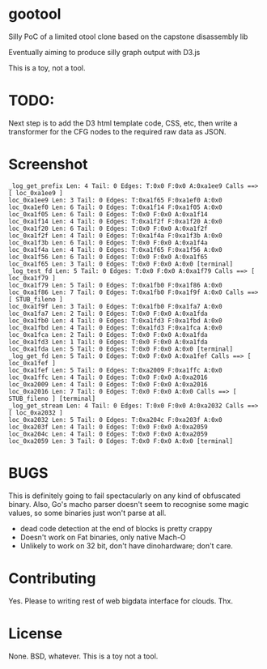 gootool
=======

Silly PoC of a limited otool clone based on the capstone disassembly lib

Eventually aiming to produce silly graph output with D3.js

This is a toy, not a tool.

TODO:
=======

Next step is to add the D3 html template code, CSS, etc, then write a transformer for the CFG nodes to the required raw data as JSON.

Screenshot
=======

```
_log_get_prefix Len: 4 Tail: 0 Edges: T:0x0 F:0x0 A:0xa1ee9 Calls ==> [ loc_0xa1ee9 ]
loc_0xa1ee9 Len: 3 Tail: 0 Edges: T:0xa1f65 F:0xa1ef0 A:0x0
loc_0xa1ef0 Len: 6 Tail: 0 Edges: T:0xa1f14 F:0xa1f05 A:0x0
loc_0xa1f05 Len: 6 Tail: 0 Edges: T:0x0 F:0x0 A:0xa1f14
loc_0xa1f14 Len: 4 Tail: 0 Edges: T:0xa1f2f F:0xa1f20 A:0x0
loc_0xa1f20 Len: 6 Tail: 0 Edges: T:0x0 F:0x0 A:0xa1f2f
loc_0xa1f2f Len: 4 Tail: 0 Edges: T:0xa1f4a F:0xa1f3b A:0x0
loc_0xa1f3b Len: 6 Tail: 0 Edges: T:0x0 F:0x0 A:0xa1f4a
loc_0xa1f4a Len: 4 Tail: 0 Edges: T:0xa1f65 F:0xa1f56 A:0x0
loc_0xa1f56 Len: 6 Tail: 0 Edges: T:0x0 F:0x0 A:0xa1f65
loc_0xa1f65 Len: 3 Tail: 0 Edges: T:0x0 F:0x0 A:0x0 [terminal]
_log_test_fd Len: 5 Tail: 0 Edges: T:0x0 F:0x0 A:0xa1f79 Calls ==> [ loc_0xa1f79 ]
loc_0xa1f79 Len: 5 Tail: 0 Edges: T:0xa1fb0 F:0xa1f86 A:0x0
loc_0xa1f86 Len: 7 Tail: 0 Edges: T:0xa1fb0 F:0xa1f9f A:0x0 Calls ==> [ STUB_fileno ]
loc_0xa1f9f Len: 3 Tail: 0 Edges: T:0xa1fb0 F:0xa1fa7 A:0x0
loc_0xa1fa7 Len: 2 Tail: 0 Edges: T:0x0 F:0x0 A:0xa1fda
loc_0xa1fb0 Len: 4 Tail: 0 Edges: T:0xa1fd3 F:0xa1fbd A:0x0
loc_0xa1fbd Len: 4 Tail: 0 Edges: T:0xa1fd3 F:0xa1fca A:0x0
loc_0xa1fca Len: 2 Tail: 0 Edges: T:0x0 F:0x0 A:0xa1fda
loc_0xa1fd3 Len: 1 Tail: 0 Edges: T:0x0 F:0x0 A:0xa1fda
loc_0xa1fda Len: 5 Tail: 0 Edges: T:0x0 F:0x0 A:0x0 [terminal]
_log_get_fd Len: 5 Tail: 0 Edges: T:0x0 F:0x0 A:0xa1fef Calls ==> [ loc_0xa1fef ]
loc_0xa1fef Len: 5 Tail: 0 Edges: T:0xa2009 F:0xa1ffc A:0x0
loc_0xa1ffc Len: 4 Tail: 0 Edges: T:0x0 F:0x0 A:0xa2016
loc_0xa2009 Len: 4 Tail: 0 Edges: T:0x0 F:0x0 A:0xa2016
loc_0xa2016 Len: 7 Tail: 0 Edges: T:0x0 F:0x0 A:0x0 Calls ==> [ STUB_fileno ] [terminal]
_log_get_stream Len: 4 Tail: 0 Edges: T:0x0 F:0x0 A:0xa2032 Calls ==> [ loc_0xa2032 ]
loc_0xa2032 Len: 5 Tail: 0 Edges: T:0xa204c F:0xa203f A:0x0
loc_0xa203f Len: 4 Tail: 0 Edges: T:0x0 F:0x0 A:0xa2059
loc_0xa204c Len: 4 Tail: 0 Edges: T:0x0 F:0x0 A:0xa2059
loc_0xa2059 Len: 3 Tail: 0 Edges: T:0x0 F:0x0 A:0x0 [terminal]
```

BUGS
=======

This is definitely going to fail spectacularly on any kind of obfuscated binary. Also, Go's macho parser doesn't seem to recognise some magic values, so some binaries just won't parse at all.

- dead code detection at the end of blocks is pretty crappy
- Doesn't work on Fat binaries, only native Mach-O
- Unlikely to work on 32 bit, don't have dinohardware; don't care.

Contributing
=======

Yes. Please to writing rest of web bigdata interface for clouds. Thx.

License
=======

None. BSD, whatever. This is a toy not a tool.


